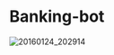 # Banking-bot


![20160124_202914](https://user-images.githubusercontent.com/72702426/96449213-28f8f080-1232-11eb-9404-aacdfc3c423e.jpg)

